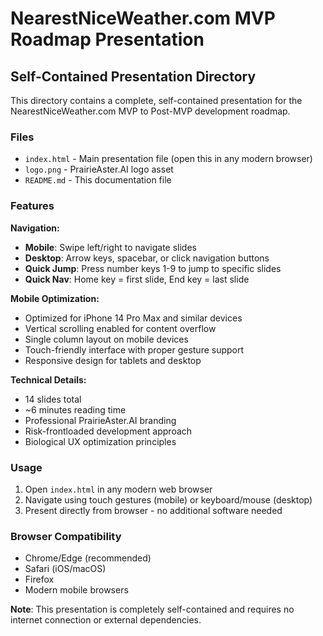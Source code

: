 # NearestNiceWeather.com MVP Roadmap Presentation

## Self-Contained Presentation Directory

This directory contains a complete, self-contained presentation for the NearestNiceWeather.com MVP to Post-MVP development roadmap.

### Files

- `index.html` - Main presentation file (open this in any modern browser)
- `logo.png` - PrairieAster.AI logo asset
- `README.md` - This documentation file

### Features

**Navigation:**
- **Mobile**: Swipe left/right to navigate slides
- **Desktop**: Arrow keys, spacebar, or click navigation buttons
- **Quick Jump**: Press number keys 1-9 to jump to specific slides
- **Quick Nav**: Home key = first slide, End key = last slide

**Mobile Optimization:**
- Optimized for iPhone 14 Pro Max and similar devices
- Vertical scrolling enabled for content overflow
- Single column layout on mobile devices
- Touch-friendly interface with proper gesture support
- Responsive design for tablets and desktop

**Technical Details:**
- 14 slides total
- ~6 minutes reading time
- Professional PrairieAster.AI branding
- Risk-frontloaded development approach
- Biological UX optimization principles

### Usage

1. Open `index.html` in any modern web browser
2. Navigate using touch gestures (mobile) or keyboard/mouse (desktop)
3. Present directly from browser - no additional software needed

### Browser Compatibility

- Chrome/Edge (recommended)
- Safari (iOS/macOS)
- Firefox
- Modern mobile browsers

**Note**: This presentation is completely self-contained and requires no internet connection or external dependencies.